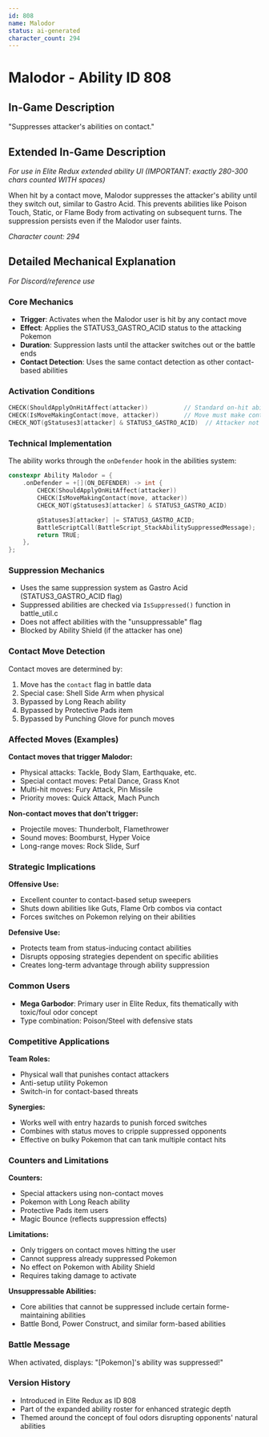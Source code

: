```yaml
---
id: 808
name: Malodor
status: ai-generated
character_count: 294
---
```


# Malodor - Ability ID 808

## In-Game Description
"Suppresses attacker's abilities on contact."

## Extended In-Game Description
*For use in Elite Redux extended ability UI (IMPORTANT: exactly 280-300 chars counted WITH spaces)*

When hit by a contact move, Malodor suppresses the attacker's ability until they switch out, similar to Gastro Acid. This prevents abilities like Poison Touch, Static, or Flame Body from activating on subsequent turns. The suppression persists even if the Malodor user faints.

*Character count: 294*

## Detailed Mechanical Explanation
*For Discord/reference use*

### Core Mechanics
- **Trigger**: Activates when the Malodor user is hit by any contact move
- **Effect**: Applies the STATUS3_GASTRO_ACID status to the attacking Pokemon
- **Duration**: Suppression lasts until the attacker switches out or the battle ends
- **Contact Detection**: Uses the same contact detection as other contact-based abilities

### Activation Conditions
```cpp
CHECK(ShouldApplyOnHitAffect(attacker))          // Standard on-hit ability check
CHECK(IsMoveMakingContact(move, attacker))       // Move must make contact
CHECK_NOT(gStatuses3[attacker] & STATUS3_GASTRO_ACID)  // Attacker not already suppressed
```

### Technical Implementation
The ability works through the `onDefender` hook in the abilities system:

```cpp
constexpr Ability Malodor = {
    .onDefender = +[](ON_DEFENDER) -> int {
        CHECK(ShouldApplyOnHitAffect(attacker))
        CHECK(IsMoveMakingContact(move, attacker))
        CHECK_NOT(gStatuses3[attacker] & STATUS3_GASTRO_ACID)

        gStatuses3[attacker] |= STATUS3_GASTRO_ACID;
        BattleScriptCall(BattleScript_StackAbilitySuppressedMessage);
        return TRUE;
    },
};
```

### Suppression Mechanics
- Uses the same suppression system as Gastro Acid (STATUS3_GASTRO_ACID flag)
- Suppressed abilities are checked via `IsSuppressed()` function in battle_util.c
- Does not affect abilities with the "unsuppressable" flag
- Blocked by Ability Shield (if the attacker has one)

### Contact Move Detection
Contact moves are determined by:
1. Move has the `contact` flag in battle data
2. Special case: Shell Side Arm when physical
3. Bypassed by Long Reach ability
4. Bypassed by Protective Pads item
5. Bypassed by Punching Glove for punch moves

### Affected Moves (Examples)
**Contact moves that trigger Malodor:**
- Physical attacks: Tackle, Body Slam, Earthquake, etc.
- Special contact moves: Petal Dance, Grass Knot
- Multi-hit moves: Fury Attack, Pin Missile
- Priority moves: Quick Attack, Mach Punch

**Non-contact moves that don't trigger:**
- Projectile moves: Thunderbolt, Flamethrower
- Sound moves: Boomburst, Hyper Voice
- Long-range moves: Rock Slide, Surf

### Strategic Implications
**Offensive Use:**
- Excellent counter to contact-based setup sweepers
- Shuts down abilities like Guts, Flame Orb combos via contact
- Forces switches on Pokemon relying on their abilities

**Defensive Use:**
- Protects team from status-inducing contact abilities
- Disrupts opposing strategies dependent on specific abilities
- Creates long-term advantage through ability suppression

### Common Users
- **Mega Garbodor**: Primary user in Elite Redux, fits thematically with toxic/foul odor concept
- Type combination: Poison/Steel with defensive stats

### Competitive Applications
**Team Roles:**
- Physical wall that punishes contact attackers
- Anti-setup utility Pokemon
- Switch-in for contact-based threats

**Synergies:**
- Works well with entry hazards to punish forced switches
- Combines with status moves to cripple suppressed opponents
- Effective on bulky Pokemon that can tank multiple contact hits

### Counters and Limitations
**Counters:**
- Special attackers using non-contact moves
- Pokemon with Long Reach ability
- Protective Pads item users
- Magic Bounce (reflects suppression effects)

**Limitations:**
- Only triggers on contact moves hitting the user
- Cannot suppress already suppressed Pokemon
- No effect on Pokemon with Ability Shield
- Requires taking damage to activate

**Unsuppressable Abilities:**
- Core abilities that cannot be suppressed include certain forme-maintaining abilities
- Battle Bond, Power Construct, and similar form-based abilities

### Battle Message
When activated, displays: "[Pokemon]'s ability was suppressed!"

### Version History
- Introduced in Elite Redux as ID 808
- Part of the expanded ability roster for enhanced strategic depth
- Themed around the concept of foul odors disrupting opponents' natural abilities